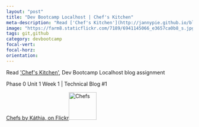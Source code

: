 ```yaml
---
layout: "post"
title: "Dev Bootcamp Localhost | Chef's Kitchen"
meta-description: "Read ['Chef's Kitchen'](http://jannypie.github.io/blog/c1-chefs-kitchen.html), Dev Bootcamp Localhost blog assignment"
image: "https://farm8.staticflickr.com/7189/6941145066_e3657ca0b8_s.jpg"
tags: git,github
category: devbootcamp
focal-vert:
focal-horz:
orientation:
---
```


Read ['Chef's Kitchen'](http://jannypie.github.io/blog/c1-chefs-kitchen.html), Dev Bootcamp Localhost blog assignment

Phase 0 Unit 1 Week 1 | Technical Blog #1

<a href="https://www.flickr.com/photos/casinhadepano/6941145066" title="Chefs by Káthia, on Flickr">Chefs by Káthia, on Flickr<img src="https://farm8.staticflickr.com/7189/6941145066_e3657ca0b8_s.jpg" width="75" height="75" alt="Chefs"></a>